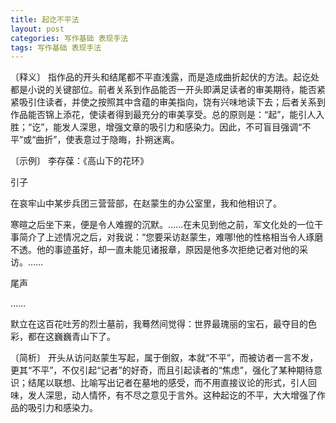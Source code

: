 ```yaml
---
title: 起讫不平法
layout: post
categories: 写作基础 表现手法
tags: 写作基础 表现手法
---
```


〔释义〕 指作品的开头和结尾都不平直浅露，而是造成曲折起伏的方法。起讫处都是小说的关键部位。前者关系到作品能否一开头即满足读者的审美期待，能否紧紧吸引住读者，并使之按照其中含蕴的审美指向，饶有兴味地读下去；后者关系到作品能否锦上添花，使读者得到最充分的审美享受。总的原则是：“起”，能引人入胜；“讫”，能发人深思，增强文章的吸引力和感染力。因此，不可盲目强调“不平”或“曲折”，使表意过于隐晦，扑朔迷离。

〔示例〕 李存葆：《高山下的花环》

引子

在哀牢山中某步兵团三营营部，在赵蒙生的办公室里，我和他相识了。

寒暄之后坐下来，便是令人难握的沉默。……在未见到他之前，军文化处的一位干事简介了上述情况之后，对我说：“您要采访赵蒙生，难哪!他的性格相当令人琢磨不透。他的事迹虽好，却一直未能见诸报章，原因是他多次拒绝记者对他的采访。……

尾声

……

默立在这百花吐芳的烈士墓前，我蓦然间觉得：世界最瑰丽的宝石，最夺目的色彩，都在这巍巍青山下了。

〔简析〕 开头从访问赵蒙生写起，属于倒叙，本就“不平”，而被访者一言不发，更其“不平”，不仅引起“记者”的好奇，而且引起读者的“焦虑”，强化了某种期待意识；结尾以联想、比喻写出记者在墓地的感受，而不用直接议论的形式，引人回味，发人深思，动人情怀，有不尽之意见于言外。这种起讫的不平，大大增强了作品的吸引力和感染力。 